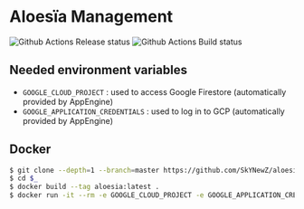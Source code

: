 # Aloesïa Management

![Github Actions Release status](https://github.com/SkYNewZ/aloesia/workflows/release/badge.svg)
![Github Actions Build status](https://github.com/SkYNewZ/aloesia/workflows/build/badge.svg)

## Needed environment variables

- `GOOGLE_CLOUD_PROJECT` : used to access Google Firestore (automatically provided by AppEngine)
- `GOOGLE_APPLICATION_CREDENTIALS` : used to log in to GCP (automatically provided by AppEngine)

## Docker

```bash
$ git clone --depth=1 --branch=master https://github.com/SkYNewZ/aloesia.git aloesia
$ cd $_
$ docker build --tag aloesia:latest .
$ docker run -it --rm -e GOOGLE_CLOUD_PROJECT -e GOOGLE_APPLICATION_CREDENTIALS -p 8080:8080 aloesia:latest
```
